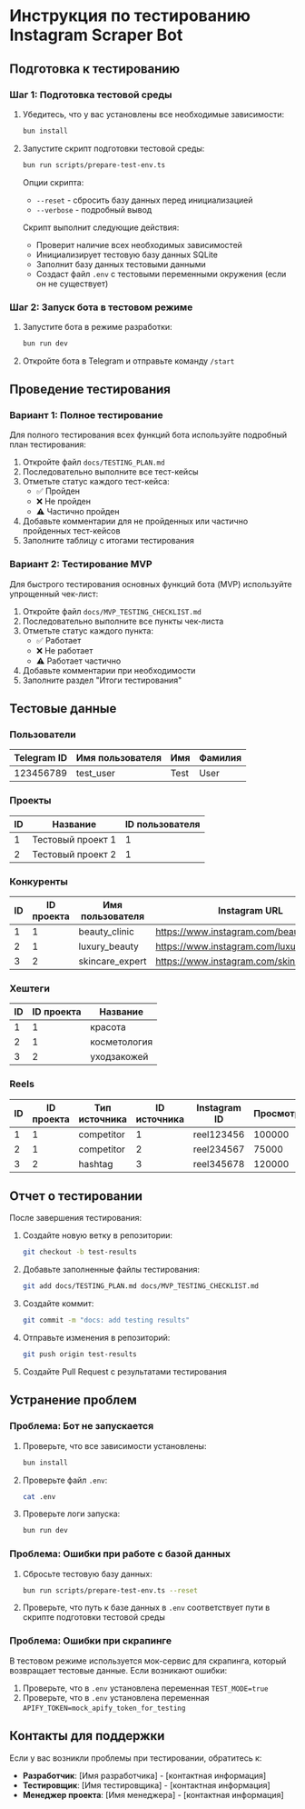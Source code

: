 # Инструкция по тестированию Instagram Scraper Bot

## Подготовка к тестированию

### Шаг 1: Подготовка тестовой среды

1. Убедитесь, что у вас установлены все необходимые зависимости:
   ```bash
   bun install
   ```

2. Запустите скрипт подготовки тестовой среды:
   ```bash
   bun run scripts/prepare-test-env.ts
   ```
   
   Опции скрипта:
   - `--reset` - сбросить базу данных перед инициализацией
   - `--verbose` - подробный вывод

   Скрипт выполнит следующие действия:
   - Проверит наличие всех необходимых зависимостей
   - Инициализирует тестовую базу данных SQLite
   - Заполнит базу данных тестовыми данными
   - Создаст файл `.env` с тестовыми переменными окружения (если он не существует)

### Шаг 2: Запуск бота в тестовом режиме

1. Запустите бота в режиме разработки:
   ```bash
   bun run dev
   ```

2. Откройте бота в Telegram и отправьте команду `/start`

## Проведение тестирования

### Вариант 1: Полное тестирование

Для полного тестирования всех функций бота используйте подробный план тестирования:

1. Откройте файл `docs/TESTING_PLAN.md`
2. Последовательно выполните все тест-кейсы
3. Отметьте статус каждого тест-кейса:
   - ✅ Пройден
   - ❌ Не пройден
   - ⚠️ Частично пройден
4. Добавьте комментарии для не пройденных или частично пройденных тест-кейсов
5. Заполните таблицу с итогами тестирования

### Вариант 2: Тестирование MVP

Для быстрого тестирования основных функций бота (MVP) используйте упрощенный чек-лист:

1. Откройте файл `docs/MVP_TESTING_CHECKLIST.md`
2. Последовательно выполните все пункты чек-листа
3. Отметьте статус каждого пункта:
   - ✅ Работает
   - ❌ Не работает
   - ⚠️ Работает частично
4. Добавьте комментарии при необходимости
5. Заполните раздел "Итоги тестирования"

## Тестовые данные

### Пользователи

| Telegram ID | Имя пользователя | Имя | Фамилия |
|-------------|------------------|-----|---------|
| 123456789   | test_user        | Test | User    |

### Проекты

| ID | Название | ID пользователя |
|----|----------|----------------|
| 1  | Тестовый проект 1 | 1 |
| 2  | Тестовый проект 2 | 1 |

### Конкуренты

| ID | ID проекта | Имя пользователя | Instagram URL |
|----|------------|------------------|---------------|
| 1  | 1          | beauty_clinic    | https://www.instagram.com/beauty_clinic |
| 2  | 1          | luxury_beauty    | https://www.instagram.com/luxury_beauty |
| 3  | 2          | skincare_expert  | https://www.instagram.com/skincare_expert |

### Хештеги

| ID | ID проекта | Название |
|----|------------|----------|
| 1  | 1          | красота |
| 2  | 1          | косметология |
| 3  | 2          | уходзакожей |

### Reels

| ID | ID проекта | Тип источника | ID источника | Instagram ID | Просмотры | Лайки | Комментарии |
|----|------------|---------------|-------------|--------------|-----------|-------|-------------|
| 1  | 1          | competitor    | 1           | reel123456   | 100000    | 5000  | 200         |
| 2  | 1          | competitor    | 2           | reel234567   | 75000     | 3000  | 150         |
| 3  | 2          | hashtag       | 3           | reel345678   | 120000    | 6000  | 300         |

## Отчет о тестировании

После завершения тестирования:

1. Создайте новую ветку в репозитории:
   ```bash
   git checkout -b test-results
   ```

2. Добавьте заполненные файлы тестирования:
   ```bash
   git add docs/TESTING_PLAN.md docs/MVP_TESTING_CHECKLIST.md
   ```

3. Создайте коммит:
   ```bash
   git commit -m "docs: add testing results"
   ```

4. Отправьте изменения в репозиторий:
   ```bash
   git push origin test-results
   ```

5. Создайте Pull Request с результатами тестирования

## Устранение проблем

### Проблема: Бот не запускается

1. Проверьте, что все зависимости установлены:
   ```bash
   bun install
   ```

2. Проверьте файл `.env`:
   ```bash
   cat .env
   ```

3. Проверьте логи запуска:
   ```bash
   bun run dev
   ```

### Проблема: Ошибки при работе с базой данных

1. Сбросьте тестовую базу данных:
   ```bash
   bun run scripts/prepare-test-env.ts --reset
   ```

2. Проверьте, что путь к базе данных в `.env` соответствует пути в скрипте подготовки тестовой среды

### Проблема: Ошибки при скрапинге

В тестовом режиме используется мок-сервис для скрапинга, который возвращает тестовые данные. Если возникают ошибки:

1. Проверьте, что в `.env` установлена переменная `TEST_MODE=true`
2. Проверьте, что в `.env` установлена переменная `APIFY_TOKEN=mock_apify_token_for_testing`

## Контакты для поддержки

Если у вас возникли проблемы при тестировании, обратитесь к:

- **Разработчик**: [Имя разработчика] - [контактная информация]
- **Тестировщик**: [Имя тестировщика] - [контактная информация]
- **Менеджер проекта**: [Имя менеджера] - [контактная информация]
